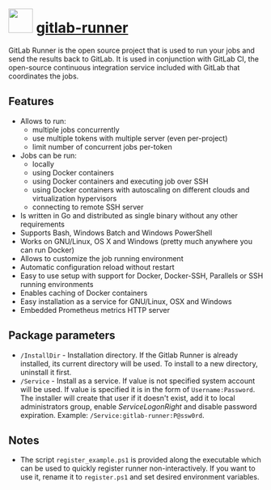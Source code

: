# <img src="https://cdn.rawgit.com/majkinetor/chocolatey/master/gitlab-runner/icon.png" width="48" height="48"/>  [gitlab-runner](https://chocolatey.org/packages/gitlab-runner)

GitLab Runner is the open source project that is used to run your jobs and send the results back to GitLab. It is used in conjunction with GitLab CI, the open-source continuous integration service included with GitLab that coordinates the jobs.

## Features

- Allows to run:
  - multiple jobs concurrently
  - use multiple tokens with multiple server (even per-project)
  - limit number of concurrent jobs per-token
- Jobs can be run:
  - locally
  - using Docker containers
  - using Docker containers and executing job over SSH
  - using Docker containers with autoscaling on different clouds and virtualization hypervisors 
  - connecting to remote SSH server
- Is written in Go and distributed as single binary without any other requirements
- Supports Bash, Windows Batch and Windows PowerShell
- Works on GNU/Linux, OS X and Windows (pretty much anywhere you can run Docker)
- Allows to customize the job running environment
- Automatic configuration reload without restart
- Easy to use setup with support for Docker, Docker-SSH, Parallels or SSH running environments
- Enables caching of Docker containers
- Easy installation as a service for GNU/Linux, OSX and Windows
- Embedded Prometheus metrics HTTP server

## Package parameters

- `/InstallDir` - Installation directory. If the Gitlab Runner is already installed, its current directory will be used. To install to a new directory, uninstall it first.
- `/Service` - Install as a service. If value is not specified system account will be used. If value is specified it is in the form of `Username:Password`. The installer will create that user if it doesn't exist, add it to local administrators group, enable _ServiceLogonRight_ and disable password expiration. Example: `/Service:gitlab-runner:P@ssw0rd`.

## Notes

- The script `register_example.ps1` is provided along the executable which can be used to quickly register runner non-interactively. If you want to use it, rename it to `register.ps1` and set desired environment variables.
